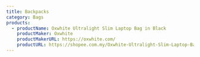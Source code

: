 ```yaml
---
title: Backpacks
category: Bags
products:
  - productName: Oxwhite Ultralight Slim Laptop Bag in Black
    productMaker: Oxwhite
    productMakerURL: https://oxwhite.com/
    productURL: https://shopee.com.my/Oxwhite-Ultralight-Slim-Laptop-Bag-in-Black-i.139443655.4544301660
---
```

